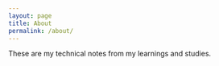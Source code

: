 ```yaml
---
layout: page
title: About
permalink: /about/
---
```


These are my technical notes from my learnings and studies.
